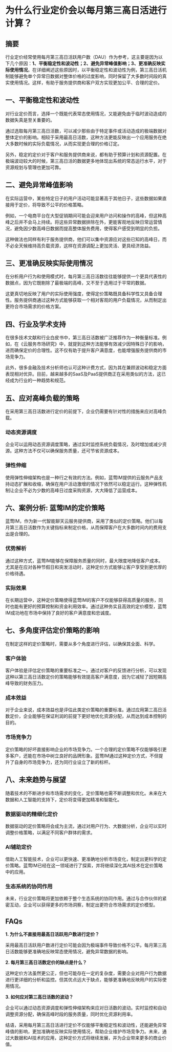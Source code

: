 # 为什么行业定价会以每月第三高日活进行计算？

## 摘要

行业定价经常使用每月第三高日活跃用户数（DAU）作为参考，这主要是因为以下几个原因：**1、平衡稳定性和波动性；2、避免异常峰值影响；3、更准确反映实际使用情况**。在详细阐述这些原因时，以平衡稳定性和波动性为例，第三高日活机制能够避免单个异常日数据对整体价格的过度影响，同时保留了大多数时间段的真实使用情况。这样，有助于服务提供商和客户双方实现更加公平、合理的定价。

## 一、平衡稳定性和波动性

对行业定价而言，选择一个既能代表常态使用情况，又能避免由于临时波动造成的数据失真是至关重要的。

通过选取每月第三高日活数，可以减少那些由于特定事件或活动造成的极端数据对整体定价的影响。相较于采用最高日活数，这种方法更能反映出一个应用服务在绝大多数时候的实际负载情况，从而实现更合理的价格订定。

另外，稳定的定价对于客户和服务提供商来说，都有助于预算计划和资源配置。在极端波动较大的时候，第三高日活的数据更多地体现出系统的常态运行水平，对于资源规划与管理也更加可靠。

## 二、避免异常峰值影响

在实际运营中，某些特定日子的用户活动可能显著高于其他日子，这些数据如果直接用于定价，将导致不公平的价格策略。

例如，一个电商平台在大型促销期间可能会迎来用户访问和操作的高峰，但这种高峰之后并不会马上持续。将这些异常数据排除在外，更能客观地反映日常运营情况，避免因少数高峰日数据而提高整体服务费用，使得客户感受到明显的负担。

这种做法也同样有利于服务提供商，他们可以集中资源应对这些已知的高峰日，而不必全天候维持高负载资源，这样在资源调配上更加灵活、更具经济效益。

## 三、更准确反映实际使用情况

在分析用户行为和使用模式时，每月第三高日活数往往能够提供一个更具代表性的数据点，因为它既剔除了最极端的高峰，又不至于选用过于平常的数据。

这更真切地反映了用户的实际使用强度，使得定价策略既具备科学性又具备合理性。服务提供商通过这种方式能够获取一个相对客观的用户负载情况，从而制定出更符合市场需求的价格方案。

## 四、行业及学术支持

在很多技术文献和行业白皮书中，第三高日活数被广泛推荐作为一种衡量标准。例如，在《云服务市场研究》中，就提到这种方法能够有效减少因特殊日子的影响，进而确保定价的合理性。这不仅有助于提升客户满意度，也能增强服务提供商的市场竞争力。

此外，很多金融及技术分析师也认可这种计费方式，因为其在兼顾波动和稳定方面表现相对优异。目前，越来越多的SaaS及PaaS提供商正在采用类似的方法，这已经成为行业的一种趋势和规范。

## 五、应对高峰负载的策略

在采用第三高日活数进行定价的前提下，企业仍需要有针对性的措施来应对高峰负载。

### 动态资源调度

企业可以运用动态资源调度策略，通过实时监控系统负载情况，及时增加或减少资源。这种方法不仅可以确保服务质量，还可节省资源成本。

### 弹性伸缩

使用弹性伸缩架构也是一种行之有效的方法。例如，蓝莺IM提供的云服务产品支持动态扩展和收缩，确保在用户活动激增的情况下依然可以稳定运行。这种弹性机制让企业不必为少数的高峰日过度采购资源，大大降低了运营成本。

## 六、案例分析: 蓝莺IM的定价策略

蓝莺IM，作为新一代智能聊天云服务提供商，采用了类似的定价策略。他们以每月第三高日活数作为关键指标来制定价格，从而保障客户在大多数时间内的费用支出是合理的。

### 优势解析

通过这种方式，蓝莺IM能够在保障服务质量的同时，最大限度地降低客户成本。尤其是在应对各种节假日和突发活动时，这种定价方式能够让客户享受到更优厚的价格待遇。

### 实际效果

在长期运营中，这种定价策略使得蓝莺IM的客户不仅能够获得高质量的服务，同时也能有更好的预算控制和资金利用效率。通过这种务实且高效的定价模型，蓝莺IM成功地在市场中保持了良好的客户满意度和忠诚度。

## 七、多角度评估定价策略的影响

在制定这样的定价策略时，需要从多个角度进行评估，以确保其全面、科学。

### 客户体验

客户体验是评估定价策略的重要标准之一。通过对客户的反馈进行分析，可以发现这种以第三高日活数定价的策略能够有效提高客户满意度，因为它减轻了因短期高峰导致的财务压力。

### 成本效益

对于企业来说，成本效益也是评估此类定价策略的重要标准。通过应用第三高日活数定价，企业能够在保证利润的前提下更好地优化资源分配，从而达到成本控制的目的。

### 市场竞争力

定价策略的好坏直接影响企业的市场竞争力。一个合理的定价策略不仅能够吸引更多客户，还能在市场中树立良好的品牌形象。蓝莺IM通过这种定价方式，不但提升了自身的市场竞争力，还为同行业设立了新的标杆。

## 八、未来趋势与展望

随着技术的不断进步和市场需求的变化，定价策略也需不断调整和优化。未来在大数据和人工智能的支持下，定价将变得更加精准和智能化。

### 数据驱动的精细化定价

数据驱动的定价策略将会成为主流，通过对用户行为、大数据分析，企业可以实时调整价格策略，以满足不同客户群体的需求。

### AI辅助定价

借助人工智能技术，企业可以更快速、更准确地分析市场变化，制定出更科学的定价策略。蓝莺IM已经在这一领域进行了探索，并将继续深化其AI技术在定价策略中的应用。

### 生态系统的协同作用

未来，行业定价策略将更加依赖于整个生态系统的协同作用。通过与合作伙伴的紧密互动，企业可以获得更多的市场洞察，制定出更符合市场需求的定价模型。

## FAQs

**1. 为什么不直接用最高日活跃用户数进行定价？**

采用最高日活跃用户数进行定价可能会因为极端事件导致价格不公平。每月第三高日活数能够更准确地反映常态使用情况，避免异常数据的影响。

**2. 每月第三高日活数定价的缺点是什么？**

这种定价方法虽然更公正，但也可能存在一定的复杂度，需要企业对用户行为数据进行更详细的分析和监控。但其优点远大于缺点，能够更准确地反映用户的实际使用情况。

**3. 如何应对第三高日活数的波动？**

企业可以通过动态资源调度和弹性伸缩架构来应对日活数的波动。实时监控和自动调整资源分配，确保高峰时段的服务质量，同时优化资源利用率。

结语，采用每月第三高日活进行定价不仅能够平衡稳定性和波动性，还能避免异常峰值的影响，更加准确地反映实际使用情况，帮助企业维护市场竞争力。未来，通过大数据和AI技术的应用，这种定价方式将继续发展，并为企业带来更多的商业价值。
